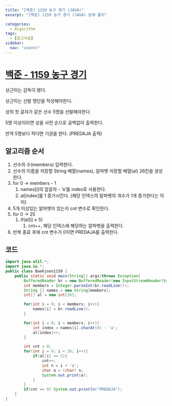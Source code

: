 ```yaml
---
title: "[백준] 1159 농구 경기 (JAVA)"
excerpt: "[백준] 1159 농구 경기 (JAVA) 문제 풀이"

categories:
  - Algorithm
tags:
  - [알고리즘]
sidebar:
  nav: "counts"
---
```


# [백준 - 1159 농구 경기](https://www.acmicpc.net/problem/1159)

상근이는 감독이 됐다.

상근이는 선발 명단을 작성해야한다.

성의 첫 글자가 같은 선수 5명을 선발해야한다.

5명 이상이라면 성을 사전 순으로 공백없이 출력한다.

만약 5명보다 작다면 기권을 한다. (PREDAJA 출력)

## 알고리즘 순서

1. 선수의 수(members) 입력한다.
2. 선수의 이름을 저장할 String 배열(names), 알파벳 저장할 배열(al) 26칸을 생성한다.
3. for 0 → members - 1
   1. names[i]의 앞글자 - ‘a’를 index로 사용한다.
   2. al[index]를 1 증가시킨다. (해당 인덱스의 알파벳의 개수가 1개 증가한다는 의미)
4. 5개 이상있는 알파벳이 있는지 cnt 변수로 확인한다.
5. for 0 → 25
   1. if(al[i] ≥ 5)
      1. cnt++, 해당 인덱스에 해당하는 알파벳을 출력한다.
6. 반복 종료 후에 cnt 변수가 0이면 PREDAJA를 출력한다.

## 코드

```java
import java.util.*;
import java.io.*;
public class Baekjoon1159 {
    public static void main(String[] args)throws Exception{
        BufferedReader br = new BufferedReader(new InputStreamReader(System.in));
        int members = Integer.parseInt(br.readLine());
        String [] names = new String[members];
        int[] al = new int[26];

        for(int i = 0; i < members; i++){
            names[i] = br.readLine();
        }

        for(int i = 0; i < members; i++){
            int index = names[i].charAt(0) - 'a';
            al[index]++;
        }

        int cnt = 0;
        for(int i = 0; i < 26; i++){
            if(al[i] >= 5){
                cnt++;
                int n = i + 'a';
                char a = (char) n;
                System.out.print(a);
            }
        }
        if(cnt == 0) System.out.println("PREDAJA");
    }
}
```
